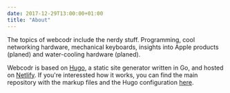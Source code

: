 ```yaml
---
date: 2017-12-29T13:00:00+01:00
title: "About"
---
```

The topics of webcodr include the nerdy stuff. Programming, cool networking hardware, mechanical keyboards, insights into Apple products (planed) and water-cooling hardware (planed).

Webcodr is based on [Hugo][1], a static site generator written in Go, and hosted on [Netlify][3]. If you're interessted how it works, you can find the main repository with the markup files and the Hugo configuration [here][2].

 [1]: https://gohugo.io/
 [2]: https://github.com/WebCodr/weblog
 [3]: https://www.netlify.com/
